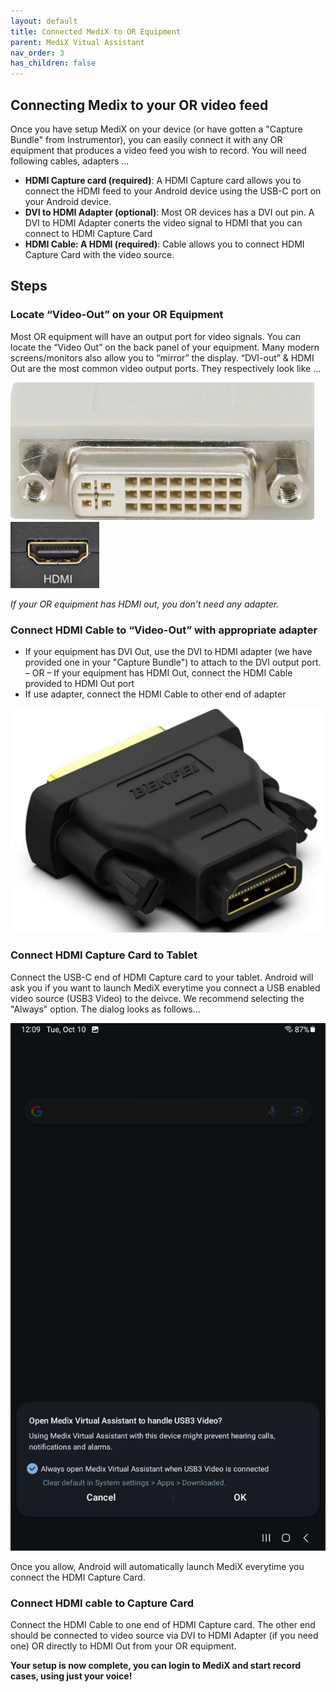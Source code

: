 ```yaml
---
layout: default
title: Connected MediX to OR Equipment
parent: MediX Vitual Assistant
nav_order: 3
has_children: false
---
```


## Connecting Medix to your OR video feed

Once you have setup MediX on your device (or have gotten a "Capture Bundle" from Instrumentor), you can easily connect it with any OR equipment that produces a video feed you wish to record. You will need following cables, adapters ...

- **HDMI Capture card (required)**: A HDMI Capture card allows you to connect the HDMI feed to your Android device using the USB-C port on your Android device.
- **DVI to HDMI Adapter (optional)**: Most OR devices has a DVI out pin. A DVI to HDMI Adapter conerts the video signal to HDMI that you can connect to HDMI Capture Card
- **HDMI Cable: A HDMI (required)**: Cable allows you to connect HDMI Capture Card with the video source.

## Steps

### Locate “Video-Out” on your OR Equipment

Most OR equipment will have an output port for video signals. You can locate the “Video Out” on the back panel of your equipment. Many modern screens/monitors also allow you to “mirror” the display. “DVI-out” & HDMI Out are the most common video output ports. They respectively look like …

![DVIPin](/assets/images/medix/dvi-pin.png)
![DVIPin](/assets/images/medix/hdmi_out.png)

_If your OR equipment has HDMI out, you don’t need any adapter._

### Connect HDMI Cable to “Video-Out” with appropriate adapter

- If your equipment has DVI Out, use the DVI to HDMI adapter (we have provided one in your "Capture Bundle") to attach to the DVI output port. – OR – If your equipment has HDMI Out, connect the HDMI Cable provided to HDMI Out port
- If use adapter, connect the HDMI Cable to other end of adapter

![dvi_to_hdmi](/assets/images/medix/dvi_to_hdmi.png)

### Connect HDMI Capture Card to Tablet

Connect the USB-C end of HDMI Capture card to your tablet. Android will ask you if you want to launch MediX everytime you connect a USB enabled video source (USB3 Video) to the deivce. We recommend selecting the "Always" option. The dialog looks as follows...

![launch_medix](/assets/images/medix/launch-medix-on-usb.jpg)

Once you allow, Android will automatically launch MediX everytime you connect the HDMI Capture Card.

### Connect HDMI cable to Capture Card

Connect the HDMI Cable to one end of HDMI Capture card. The other end should be connected to video source via DVI to HDMI Adapter (if you need one) OR directly to HDMI Out from your OR equipment.

**Your setup is now complete, you can login to MediX and start record cases, using just your voice!**
